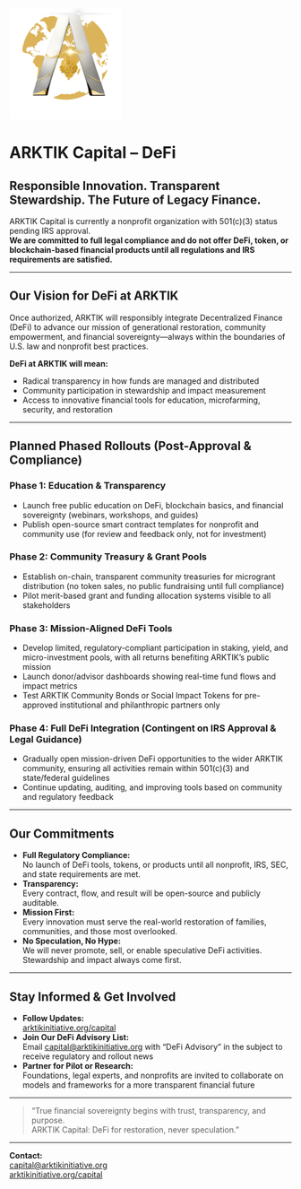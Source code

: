 <img src="../../assets/ARKTIK%20Logo.png" alt="ARKTIK Logo" width="200">

# ARKTIK Capital – DeFi

## Responsible Innovation. Transparent Stewardship. The Future of Legacy Finance.

ARKTIK Capital is currently a nonprofit organization with 501(c)(3) status pending IRS approval.  
**We are committed to full legal compliance and do not offer DeFi, token, or blockchain-based financial products until all regulations and IRS requirements are satisfied.**

---

## Our Vision for DeFi at ARKTIK

Once authorized, ARKTIK will responsibly integrate Decentralized Finance (DeFi) to advance our mission of generational restoration, community empowerment, and financial sovereignty—always within the boundaries of U.S. law and nonprofit best practices.

**DeFi at ARKTIK will mean:**
- Radical transparency in how funds are managed and distributed
- Community participation in stewardship and impact measurement
- Access to innovative financial tools for education, microfarming, security, and restoration

---

## Planned Phased Rollouts (Post-Approval & Compliance)

### Phase 1: Education & Transparency
- Launch free public education on DeFi, blockchain basics, and financial sovereignty (webinars, workshops, and guides)
- Publish open-source smart contract templates for nonprofit and community use (for review and feedback only, not for investment)

### Phase 2: Community Treasury & Grant Pools
- Establish on-chain, transparent community treasuries for microgrant distribution (no token sales, no public fundraising until full compliance)
- Pilot merit-based grant and funding allocation systems visible to all stakeholders

### Phase 3: Mission-Aligned DeFi Tools
- Develop limited, regulatory-compliant participation in staking, yield, and micro-investment pools, with all returns benefiting ARKTIK’s public mission
- Launch donor/advisor dashboards showing real-time fund flows and impact metrics
- Test ARKTIK Community Bonds or Social Impact Tokens for pre-approved institutional and philanthropic partners only

### Phase 4: Full DeFi Integration (Contingent on IRS Approval & Legal Guidance)
- Gradually open mission-driven DeFi opportunities to the wider ARKTIK community, ensuring all activities remain within 501(c)(3) and state/federal guidelines
- Continue updating, auditing, and improving tools based on community and regulatory feedback

---

## Our Commitments

- **Full Regulatory Compliance:**  
  No launch of DeFi tools, tokens, or products until all nonprofit, IRS, SEC, and state requirements are met.
- **Transparency:**  
  Every contract, flow, and result will be open-source and publicly auditable.
- **Mission First:**  
  Every innovation must serve the real-world restoration of families, communities, and those most overlooked.
- **No Speculation, No Hype:**  
  We will never promote, sell, or enable speculative DeFi activities. Stewardship and impact always come first.

---

## Stay Informed & Get Involved

- **Follow Updates:**  
  [arktikinitiative.org/capital](https://arktikinitiative.org/capital)  
- **Join Our DeFi Advisory List:**  
  Email capital@arktikinitiative.org with “DeFi Advisory” in the subject to receive regulatory and rollout news
- **Partner for Pilot or Research:**  
  Foundations, legal experts, and nonprofits are invited to collaborate on models and frameworks for a more transparent financial future

---

> “True financial sovereignty begins with trust, transparency, and purpose.  
> ARKTIK Capital: DeFi for restoration, never speculation.”

---

**Contact:**  
capital@arktikinitiative.org  
[arktikinitiative.org/capital](https://arktikinitiative.org/capital)

